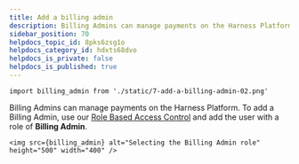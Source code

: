 ```yaml
---
title: Add a billing admin
description: Billing Admins can manage payments on the Harness Platform.
sidebar_position: 70
helpdocs_topic_id: 8pks6zsg1o
helpdocs_category_id: hdxts68dvo
helpdocs_is_private: false
helpdocs_is_published: true
---
```

```mdx-code-block
import billing_admin from './static/7-add-a-billing-admin-02.png'
```
Billing Admins can manage payments on the Harness Platform. To add a Billing Admin, use our [Role Based Access Control](/docs/platform/User-Management/add-users) and add the user with a role of **Billing Admin**.

```mdx-code-block
<img src={billing_admin} alt="Selecting the Billing Admin role" height="500" width="400" />
```

